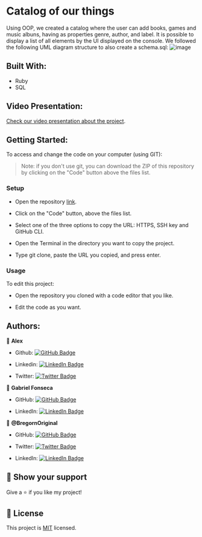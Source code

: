 # Catalog of our things
Using OOP, we created a catalog where the user can add books, games and music albuns, having as properties genre, author, and label. It is possible to display a list of all elements by the UI displayed on the console. We followed the following UML diagram structure to also create a schema.sql:
![image](https://user-images.githubusercontent.com/42799579/188950909-66f7bb00-dc45-47e8-8457-cf5669716c8d.png)

## Built With:

- Ruby
- SQL

## Video Presentation:
[Check our video presentation about the project]().

## Getting Started:
To access and change the code on your computer (using GIT):

> Note: if you don't use git, you can download the ZIP of this repository by clicking on the "Code" button above the files list.

### Setup

- Open the repository [link](https://github.com/Gopxfs/catalog-of-my-things).

- Click on the "Code" button, above the files list.

- Select one of the three options to copy the URL: HTTPS, SSH key and GitHub CLI.

- Open the Terminal in the directory you want to copy the project.

- Type git clone, paste the URL you copied, and press enter.

### Usage

To edit this project:

- Open the repository you cloned with a code editor that you like.

- Edit the code as you want.

## Authors:

👤 **Alex**

- Github: [![GitHub Badge](https://img.shields.io/badge/-masangana-white?logo=GitHub&logoColor=181717&style=plastic)](https://github.com/masangana)

- Linkedin: [![LinkedIn Badge](https://img.shields.io/badge/-Alex-white?logo=LinkedIn&logoColor=1DA1F2&style=plastic)](https://www.linkedin.com/in/alex-masangana/)

- Twitter: [![Twitter Badge](https://img.shields.io/badge/-AlexMasangana-white?logo=Twitter&logoColor=1DA1F2&style=plastic)](https://twitter.com/@https://twitter.com/Alexmasangana)


👤 **Gabriel Fonseca**

- GitHub: [![GitHub Badge](https://img.shields.io/badge/-Gopxfs-white?logo=GitHub&logoColor=181717&style=plastic)](https://github.com/Gopxfs)

- LinkedIn: [![LinkedIn Badge](https://img.shields.io/badge/-GabrielFonseca-white?logo=LinkedIn&logoColor=1DA1F2&style=plastic)](https://www.linkedin.com/in/gabriel-fonseca-sales/)

👤 **@BregornOriginal**

- GitHub: [![GitHub Badge](https://img.shields.io/badge/-BregornOriginal-white?logo=GitHub&logoColor=181717&style=plastic)](https://github.com/BregornOriginal)

- Twitter: [![Twitter Badge](https://img.shields.io/badge/-Bregorn-white?logo=Twitter&logoColor=1DA1F2&style=plastic)](https://twitter.com/Bregorn)

- LinkedIn: [![LinkedIn Badge](https://img.shields.io/badge/-JulioGagliardi-white?logo=LinkedIn&logoColor=1DA1F2&style=plastic)](https://www.linkedin.com/in/julio-gagliardi/)

## :star2: Show your support

Give a :star: if you like my project!

## :pencil: License

This project is [MIT](https://github.com/Gopxfs/catalog-of-my-things/blob/main/LICENSE) licensed.
